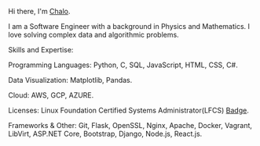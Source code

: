 Hi there, I'm [Chalo](https://www.linkedin.com/in/emmanuel-musyoka-chalo-211336183?lipi=urn%3Ali%3Apage%3Ad_flagship3_profile_view_base_contact_details%3BpxhCAK%2F%2FRDKxcYdy8E0GWw%3D%3D "LinkedIn").

I am a Software Engineer with a background in Physics and Mathematics. I love solving complex data and algorithmic problems.

Skills and Expertise:

Programming Languages: Python, C, SQL, JavaScript, HTML, CSS, C#.

Data Visualization: Matplotlib, Pandas.

Cloud: AWS, GCP, AZURE.

Licenses: Linux Foundation Certified Systems Administrator(LFCS) [Badge](https://www.credly.com/badges/e72f408c-9cab-4bfb-a6ed-5dc7dfbbac68/linked_in_profile "Credly").

Frameworks & Other: Git, Flask, OpenSSL, Nginx, Apache, Docker, Vagrant, LibVirt, ASP.NET Core, Bootstrap, Django, Node.js, React.js.
